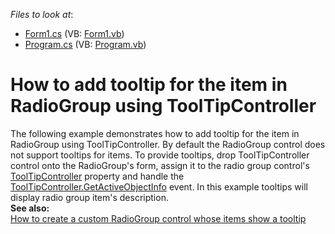 <!-- default file list -->
*Files to look at*:

* [Form1.cs](./CS/RadioGroupControlToolTip/Form1.cs) (VB: [Form1.vb](./VB/RadioGroupControlToolTip/Form1.vb))
* [Program.cs](./CS/RadioGroupControlToolTip/Program.cs) (VB: [Program.vb](./VB/RadioGroupControlToolTip/Program.vb))
<!-- default file list end -->
# How to add tooltip for the item in RadioGroup using ToolTipController


<p>The following example demonstrates how to add tooltip for the item in RadioGroup using ToolTipController. By default the RadioGroup control does not support tooltips for items. To provide tooltips, drop ToolTipController control onto the RadioGroup's form, assign it to the radio group control's <a href="http://documentation.devexpress.com/#WindowsForms/DevExpressXtraEditorsContainerEditorContainer_ToolTipControllertopic"><u>ToolTipController</u></a> property and handle the <a href="http://documentation.devexpress.com/#WindowsForms/DevExpressUtilsToolTipController_GetActiveObjectInfotopic"><u>ToolTipController.GetActiveObjectInfo</u></a> event. In this example tooltips will display radio group item's description.<br />
<strong>See also:</strong><strong><br />
</strong><a href="https://www.devexpress.com/Support/Center/p/E3477">How to create a custom RadioGroup control whose items show a tooltip</a></p>

<br/>


